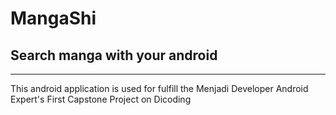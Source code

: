 # MangaShi
## Search manga with your android
---
This android application is used for fulfill the Menjadi Developer Android Expert's First Capstone Project on Dicoding